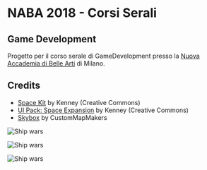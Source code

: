 # NABA 2018 - Corsi Serali

## Game Development

Progetto per il corso serale di GameDevelopment presso la [Nuova Accademia di Belle Arti](https://www.naba.it/) di Milano.

## Credits

* [Space Kit](https://www.kenney.nl/assets/space-kit) by Kenney (Creative Commons)
* [UI Pack: Space Expansion](https://www.kenney.nl/assets/ui-pack-space-expansion) by Kenney (Creative Commons)
* [Skybox](http://www.custommapmakers.org/skyboxes.php) by CustomMapMakers


![Ship wars](https://raw.githubusercontent.com/marcosecchi/naba-2018-gamedev/master/images/screen02.png)

![Ship wars](https://raw.githubusercontent.com/marcosecchi/naba-2018-gamedev/master/images/screen03.png)

![Ship wars](https://raw.githubusercontent.com/marcosecchi/naba-2018-gamedev/master/images/screen01.png)
